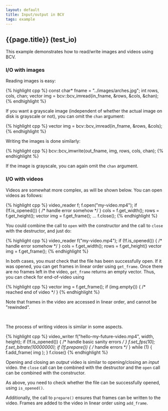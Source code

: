 ```yaml
---
layout: default
title: Input/output in BCV
tags: example
---
```

## {{page.title}} (test_io)

This example demonstrates how to read/write images and videos using BCV.

### I/O with images

Reading images is easy:

{% highlight cpp %}
const char* fname = "../images/arches.jpg";
int rows, cols, chan;
vector<uchar> img = bcv::bcv_imread<uchar>(in_fname, &rows, &cols, &chan);
{% endhighlight %}


If you want a grayscale image (independent of whether the actual image on disk is grayscale or not), 
you can omit the `chan` argument:

{% highlight cpp %}
vector<uchar> img = bcv::bcv_imread<uchar>(in_fname, &rows, &cols);
{% endhighlight %}

Writing the images is done similarly:

{% highlight cpp %}
bcv::bcv_imwrite<uchar>(out_fname, img, rows, cols, chan);
{% endhighlight %}

If the image is grayscale, you can again omit the `chan` argument.

### I/O with videos

Videos are somewhat more complex, as will be shown below.
You can open videos as follows:

{% highlight cpp %}
video_reader f;
f.open("my-video.mp4");
if (!f.is_opened()) { /* handle error somehow */ }
cols = f.get_width();
rows = f.get_height();
vector<uchar> img = f.get_frame<uchar>();
...
f.close();
{% endhighlight %}

You could combine the call to `open` with the constructor and the call to `close`
with the destructor, and just do:

{% highlight cpp %}
video_reader f("my-video.mp4");
if (!f.is_opened()) { /* handle error somehow */ }
cols = f.get_width();
rows = f.get_height()
vector<uchar> img = f.get_frame<uchar>();
{% endhighlight %}

In both cases, you *must* check that the file has been successfully open. If it
was opened, you can get frames in linear order using `get_frame`. Once there 
are no frames left in the video, `get_frame` returns an empty vector. Thus, you
can check for end-of-video using

{% highlight cpp %}
vector<uchar> img = f.get_frame<uchar>();
if (img.empty()) { /* reached end of video */ }
{% endhighlight %}

Note that frames in the video are accessed in linear order, and cannot be "rewinded".

      
<br>    
    
The process of writing videos is similar in some aspects.

{% highlight cpp %}
video_writer f("hello-my-future-video.mp4", width, height);
if (!f.is_opened()) { /* handle basic sanity errors */ }
f.set_fps(10);
f.set_bitrate(10000000);
if (!f.prepare()) { /* handle errors */ }
while (1) { f.add_frame( img ); }
f.close()
{% endhighlight %}

Opening and closing an *output* video is similar to opening/closing
an *input* video. the `close` call can be combined with the destructor and the `open`
call can be combined with the constructor.

As above, you need to check whether the file can be successfully opened, using `is_opened()`.

Additionally, the call to `prepare()` ensures that frames can be written to the video. Frames
are added to the video in linear order using `add_frame`.

